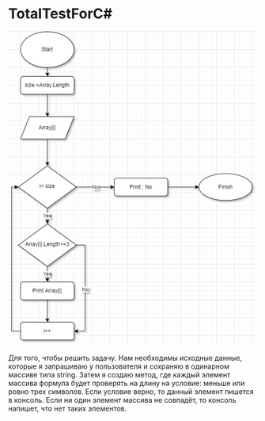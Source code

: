 # TotalTestForC#

![Блок-схема к задаче](Test.jpg)

Для того, чтобы решить задачу. Нам необходимы исходные данные, которые я запрашиваю у пользователя и сохраняю в одинарном массиве типа string. 
Затем я создаю метод, где каждый элемент массива формула будет проверять на длину на условие:  меньше или ровно трех символов. Если условие верно, то данный элемент пишется в консоль.
Если ни один элемент массива не совпадёт, то консоль напишет, что нет таких элементов.
